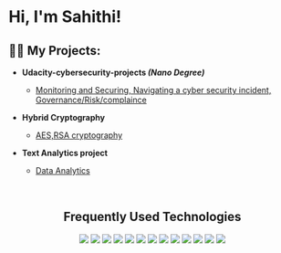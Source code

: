 <h1>Hi, I'm Sahithi! <br/><a href="https://github.com/"></a>
<h2>👨‍💻 My Projects:</h2>

- <b>Udacity-cybersecurity-projects <i>(Nano Degree)</i></b>
  - [Monitoring and Securing, Navigating a cyber security incident, Governance/Risk/complaince](https://github.com/SahithiCharitha/udacity-cybersecurity-projects)
- <b>Hybrid Cryptography</b>
  - [AES,RSA cryptography](https://github.com/SahithiCharitha/Hybrid-cryptography-)

- <b>Text Analytics project </b>
  - [Data Analytics](https://github.com/SahithiCharitha/Training-SVC-and-Linear-SVC-classifier)

<br>
<h2 align="center">Frequently Used Technologies</h2>


<div align="center">
  <img src="https://img.shields.io/badge/python%20-%2314354C.svg?&style=for-the-badge&logo=python&logoColor=white"> <img src="https://img.shields.io/badge/Wireshark-1679A7?style=for-the-badge&logo=wireshark&logoColor=white">
 <img src="https://img.shields.io/badge/Splunk-%230170ca.svg?&style=for-the-badge&logo=splunk&logoColor=white">
<img src="https://img.shields.io/badge/SQL-%2300f.svg?&style=for-the-badge&logo=sql&logoColor=white">
  <img src="https://img.shields.io/badge/javascript%20-%23323330.svg?&style=for-the-badge&logo=javascript&logoColor=%23F7DF1E">   <img src="https://img.shields.io/badge/html5%20-%23E34F26.svg?&style=for-the-badge&logo=html5&logoColor=white">   <img src="https://img.shields.io/badge/css3%20-%231572B6.svg?&style=for-the-badge&logo=css3&logoColor=white">   <img src="https://img.shields.io/badge/git%20-%23F05033.svg?&style=for-the-badge&logo=git&logoColor=white"/>   <img src="http://img.shields.io/badge/-VS%20Code-000000?style=for-the-badge&logo=Visual-studio-code&logoColor=blue"> <img src="https://img.shields.io/badge/Jenkins-%232C5263.svg?&style=for-the-badge&logo=Jenkins&logoColor=white"> <img src="https://img.shields.io/badge/Docker-%230db7ed.svg?&style=for-the-badge&logo=Docker&logoColor=white"> <img src="https://img.shields.io/badge/Ansible-%231A1918.svg?&style=for-the-badge&logo=Ansible&logoColor=white"> <img src="https://img.shields.io/badge/kubernetes-%23326ce5.svg?&style=for-the-badge&logo=kubernetes&logoColor=white">


</div>

<br>



